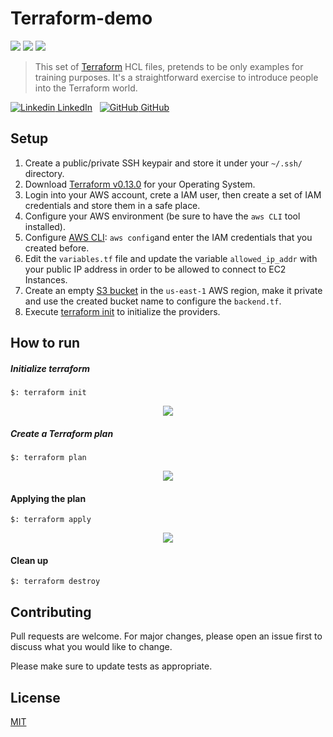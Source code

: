 # Terraform-demo
<img src="https://img.shields.io/github/last-commit/fmdlc/terraform-0.13-demo"/> <img src="https://img.shields.io/github/forks/fmdlc/terraform-0.13-demo"/> <img src="https://img.shields.io/github/repo-size/fmdlc/terraform-0.13-demo"/> 
> This set of [Terraform](https://www.terraform.io/) HCL files, pretends to be only examples for training purposes. It's a straightforward exercise
to introduce people into the Terraform world.

[![Linkedin](https://i.stack.imgur.com/gVE0j.png) LinkedIn](https://www.linkedin.com/in/fmdlc)
&nbsp;
[![GitHub](https://i.stack.imgur.com/tskMh.png) GitHub](https://github.com/fmdlc)
## Setup

1) Create a public/private SSH keypair and store it under your `~/.ssh/` directory.
2) Download [Terraform v0.13.0](https://www.terraform.io/downloads.html) for your Operating System.
3) Login into your AWS account, crete a IAM user, then create a set of IAM credentials and store them in a safe place.
4) Configure your AWS environment (be sure to have the `aws CLI` tool installed).
5) Configure [AWS CLI](https://docs.aws.amazon.com/cli/latest/userguide/cli-chap-install.html): ```aws config```and enter the IAM credentials that you created before.
6) Edit the `variables.tf` file and update the variable `allowed_ip_addr` with your public IP address in order to be 
allowed to connect to EC2 Instances.
7) Create an empty [S3 bucket](https://docs.aws.amazon.com/AmazonS3/latest/user-guide/create-bucket.html) in the `us-east-1` AWS region, make it private and use the created bucket name to configure the `backend.tf`.
8) Execute [terraform init](https://www.terraform.io/docs/commands/init.html) to initialize the providers.

## How to run
##### Initialize terraform
```hcl-terraform
$: terraform init
```
<p align="center">
  <a href="https://github.com/fmdlc/">
    <img src="./img/render-init.gif"/>
  </a>
</p>

##### Create a Terraform plan
```hcl-terraform
$: terraform plan
```
<p align="center">
  <a href="https://github.com/fmdlc/">
    <img src="./img/plan.gif"/>
  </a>
</p>

#### Applying the plan
```hcl-terraform
$: terraform apply
``` 
<p align="center">
  <a href="https://github.com/fmdlc/">
    <img src="./img/apply.png"/>
  </a>
</p>

#### Clean up
```
$: terraform destroy
```

## Contributing
Pull requests are welcome. For major changes, please open an issue first to discuss what you would like to change.

Please make sure to update tests as appropriate.

## License
[MIT](https://choosealicense.com/licenses/mit/)
